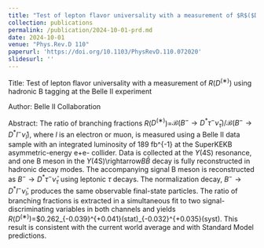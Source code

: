 ```yaml
---
title: "Test of lepton flavor universality with a measurement of $R$($D^{(∗)}$) using hadronic B tagging at the Belle II experiment"
collection: publications
permalink: /publication/2024-10-01-prd.md
date: 2024-10-01
venue: "Phys.Rev.D 110"
paperurl: 'https://doi.org/10.1103/PhysRevD.110.072020'
slidesurl: ''
---
```


Title: Test of lepton flavor universality with a measurement of $R$($D^{(∗)}$) using hadronic B tagging at the Belle II experiment

Author: Belle II Collaboration

Abstract: The ratio of branching fractions $R$($D^{(∗)}$)=$\mathcal{B}(B^-\rightarrow D^* \tau^- \bar{\nu}_\tau)/\mathcal{B}(B^-\rightarrow D^* l^- \bar{\nu}_l)$, where $l$ is an electron or muon, is measured using a Belle II data sample with an integrated luminosity of 189 fb^{-1} at the SuperKEKB asymmetric-energy e+e- collider. Data is collected at the $\Upsilon$(4S) resonance, and one B meson in the $\Upsilon$(4S)\rightarrow$B \bar{B}$ decay is fully reconstructed in hadronic decay modes. The accompanying signal B meson is reconstructed as $B^-\rightarrow D^* \tau^- \bar{\nu}_\tau$ using leptonic $\tau$ decays. The normalization decay, $B^-\rightarrow D^* l^- \bar{\nu}_l$, produces the same observable final-state particles. The ratio of branching fractions is extracted in a simultaneous fit to two signal-discriminating variables in both channels and yields $R$($D^{(∗)}$)=$0.262_{-0.039}^{+0.041}(stat)_{-0.032}^{+0.035}(syst). This result is consistent with the current world average and with Standard Model predictions.
